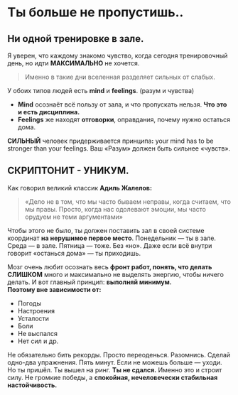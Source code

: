 # Ты больше не пропустишь..

## Ни одной тренировке в зале.

Я уверен, что каждому знакомо чувство, когда сегодня тренировочный день, но идти **МАКСИМАЛЬНО** не хочется.

> Именно в такие дни вселенная разделяет сильных от слабых.

У обоих типов людей есть **mind** и **feelings**. (разум и чувства)

* **Mind** осознаёт всё пользу от зала, и что пропускать нельзя. **Что это и есть дисциплина.**
* **Feelings** же находят **отговорки**, оправдания, почему нужно остаться дома.

**СИЛЬНЫЙ** человек придерживается принцип&#x430;**:** your mind has to be stronger than your feelings. Ваш «Разум» должен быть сильнее «чувств».

## СКРИПТОНИТ - УНИКУМ.

Как говорил великий классик **Адиль Жалелов:**

> «Дело не в том, что мы часто бываем неправы, когда считаем, что мы правы. Просто, когда нас одолевают эмоции, мы часто орудуем не теми аргументами»

Чтобы этого не было, ты должен поставить зал в своей системе координат **на нерушимое первое место**. Понедельник — ты в зале. Среда — в зале. Пятница — тоже. Без «но». Даже если всё внутри говорит «останься дома» — ты приходишь.

Мозг очень любит осознать весь **фронт работ, понять, что делать СЛИШКОМ** много и максимально не выделять энергию, чтобы ничего делать. И вот главный принцип: **выполняй минимум.** \
**Поэтому вне зависимости от:**

* Погоды
* Настроения
* Усталости
* Боли
* Не выспался
* Нет сил и др.

Не обязательно бить рекорды. Просто переоденься. Разомнись. Сделай одно-два упражнения. Пять минут. Если не можешь больше — уходи. Но ты пришёл. Ты вышел на ринг. **Ты не сдался.** Именно это и строит силу. Не громкие победы, а **спокойная, нечеловечески стабильная настойчивость.**
